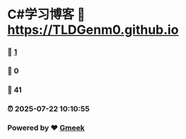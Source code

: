 # C#学习博客 :link: https://TLDGenm0.github.io 
### :page_facing_up: [1](https://TLDGenm0.github.io/tag.html) 
### :speech_balloon: 0 
### :hibiscus: 41 
### :alarm_clock: 2025-07-22 10:10:55 
### Powered by :heart: [Gmeek](https://github.com/Meekdai/Gmeek)
